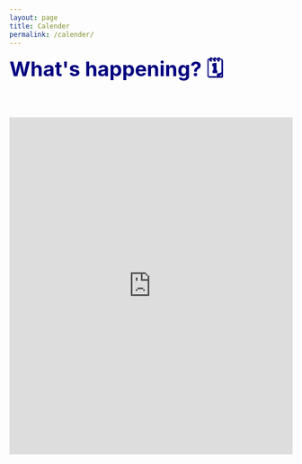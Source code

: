 ```yaml
---
layout: page
title: Calender
permalink: /calender/
---
```


<div style="color: navy; font-size: 36px; font-weight: bold; margin-bottom: 0px;">What's happening? 🗓️</div>

<style>
  .calendar-container {
    width: 100%;
    max-width: 600px; /* Adjust this value to your preference */
    margin: 0 auto;
    overflow: hidden;
  }

  /* Adjust the Google Calendar navigation elements for mobile */
  @media (max-width: 650px) {
    .calendar-container iframe {
      transform: scale(0.8);
      transform-origin: top left;
      width: 125%; /* Adjust the width for mobile */
      height: 725px; /* Adjust the height for mobile */
    }
  }

  /* Adjust the Google Calendar navigation elements for desktop */
  @media (min-width: 651px) {
    .calendar-container iframe {
      width: 100%; /* Adjust the width to fit the desktop screen */
      height: 600px; /* Adjust the height as needed for desktop */
      transform: none;
      transform-origin: unset;
    }
  }
</style>

<div style="text-align: center; margin-top: 50px;">
  <div class="calendar-container">
    <iframe src="https://calendar.google.com/calendar/embed?height=600&wkst=1&bgcolor=%23ffffff&ctz=America%2FNew_York&mode=MONTH&src=ZWFkMWJkMmNiNWY1MTAwYzk0ZDNjMzMwYjVmYjFkZjcwNjk3YzkwODExOGM1MjNlNWY0MTI5YjE5ZjJjMmJhYkBncm91cC5jYWxlbmRhci5nb29nbGUuY29t&src=ZW4udXNhI2hvbGlkYXlAZ3JvdXAudi5jYWxlbmRhci5nb29nbGUuY29t&color=%23D50000&color=%230B8043" style="border-width: 0;" frameborder="0" scrolling="no"></iframe>
  </div>
</div>
